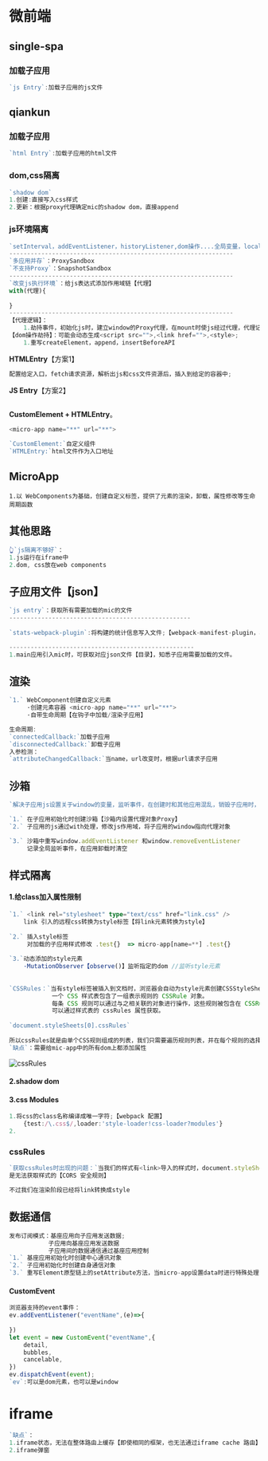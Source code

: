 # 微前端

## single-spa

### 加载子应用

```typescript
`js Entry`:加载子应用的js文件
```

## qiankun

### 加载子应用

```typescript
`html Entry`:加载子应用的html文件
```

### dom,css隔离

```typescript
`shadow dom`
1.创建:直接写入css样式
2.更新：根据proxy代理确定mic的shadow dom，直接append
```

### js环境隔离

```typescript
`setInterval，addEventListener，historyListener,dom操作....全局变量，localStorage`
---------------------------------------------------------------
`多应用并存`：ProxySandbox
`不支持Proxy`：SnapshotSandbox
---------------------------------------------------------------
`改变js执行环境`：给js表达式添加作用域链【代理】
with(代理){
	     
}
---------------------------------------------------------------    
【代理逻辑】：
	1.劫持事件，初始化js时，建立window的Proxy代理，在mount时使js经过代理，代理记录下操作，unmount时销毁。
【dom操作劫持】：可能会动态生成<script src="">,<link href="">,<style>;
	1.重写createElement，append，insertBeforeAPI
```

**HTMLEntry**【方案1】

```typescript
配置给定入口，fetch请求资源，解析出js和css文件资源后，插入到给定的容器中;
```

**JS Entry**【方案2】

```

```

**CustomElement + HTMLEntry**。

```typescript
<micro-app name="**" url="**">
    
`CustomElement:`自定义组件
`HTMLEntry:`html文件作为入口地址

```

## MicroApp

```
1.以 WebComponents为基础，创建自定义标签，提供了元素的渲染，卸载，属性修改等生命周期函数
```

## 其他思路

```typescript
👆`js隔离不够好`：
1.js运行在iframe中
2.dom, css放在web components
```

## 子应用文件【json】

```typescript
`js entry`：获取所有需要加载的mic的文件
---------------------------------------------------
    
`stats-webpack-plugin`:将构建的统计信息写入文件;【webpack-manifest-plugin，asset-webpack-plugin类似】

----------------------------------------------------
1.main应用引入mic时，可获取对应json文件【目录】，知悉子应用需要加载的文件。
```

## 渲染

```typescript
`1.` WebComponent创建自定义元素
     ·创建元素容器 <micro-app name="**" url="**">
     ·自带生命周期【在钩子中加载/渲染子应用】

生命周期:
`connectedCallback:`加载子应用
`disconnectedCallback:`卸载子应用
入参检测：
`attributeChangedCallback:`当name，url改变时，根据url请求子应用
```

## 沙箱

```typescript
`解决子应用js设置关于window的变量，监听事件，在创建时和其他应用混乱，销毁子应用时，事件未被销毁`

`1.` 在子应用初始化时创建沙箱【沙箱内设置代理对象Proxy】
`2.` 子应用的js通过with处理，修改js作用域，将子应用的window指向代理对象

`3.` 沙箱中重写window.addEventListener 和window.removeEventListener
     记录全局监听事件，在应用卸载时清空
```

## 样式隔离

#### 1.给class加入属性限制

```typescript
`1.` <link rel="stylesheet" type="text/css" href="link.css" />
    link 引入的远程css转换为style标签【将link元素转换为style】
    
`2.` 插入style标签    
     对加载的子应用样式修改 .test{}  => micro-app[name=**] .test{}
     
`3.`动态添加的style元素
    ·MutationObserver【observe()】监听指定的dom //监听style元素
    
    
`CSSRules：`当有style标签被插入到文档时，浏览器会自动为style元素创建CSSStyleSheet样式表，
            一个 CSS 样式表包含了一组表示规则的 CSSRule 对象。
            每条 CSS 规则可以通过与之相关联的对象进行操作，这些规则被包含在 CSSRuleList 内，
            可以通过样式表的 cssRules 属性获取。
            
`document.styleSheets[0].cssRules`            
            
所以cssRules就是由单个CSS规则组成的列表，我们只需要遍历规则列表，并在每个规则的选择器前加上属性修饰符micro-app[name=xxx]，就可以将当前style样式的影响限制在micro-app元素内部。  
`缺点`：需要给mic-app中的所有dom上都添加属性
```

![cssRules](C:\Users\崔冰冰\Desktop\sea\微前端\cssRules.jpg)

#### 2.shadow dom

#### 3.css Modules

```typescript
1.将css的class名称编译成唯一字符;【webpack 配置】
	{test:/\.css$/,loader:'style-loader!css-loader?modules'}
2.
```



### cssRules

```typescript
`获取cssRules时出现的问题：`当我们的样式有<link>导入的样式时，document.styleSheets[0].cssRules
是无法获取样式的【CORS 安全规则】

不过我们在渲染阶段已经将link转换成style
```



## 数据通信

```typescript
发布订阅模式：基座应用向子应用发送数据;
           子应用向基座应用发送数据
           子应用间的数据通信通过基座应用控制
`1.` 基座应用初始化时创建中心通讯对象
`2.` 子应用初始化时创建自身通信对象
`3.` 重写Element原型链上的setAttribute方法，当micro-app设置data时进行特殊处理【webComponent不支持传递对象】
```

#### CustomEvent

```typescript
浏览器支持的event事件：
ev.addEventListener("eventName",(e)=>{
	
})
let event = new CustomEvent("eventName",{
    detail,
	bubbles,
    cancelable,
})
ev.dispatchEvent(event);
`ev`:可以是dom元素，也可以是window
```

# iframe

```typescript
`缺点`：
1.iframe状态，无法在整体路由上缓存【即使相同的框架，也无法通过iframe cache 路由】
2.iframe弹窗
```

